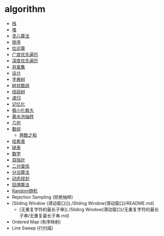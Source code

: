 # algorithm

- [栈](./栈/README.md)
- [堆](./堆/README.md)
- [贪心算法](./贪心算法/README.md)
- [排序](./排序/README.md)
- [位运算](./位运算/README.md)
- [广度优先遍历](./广度优先遍历/README.md)
- [深度优先遍历](./深度优先遍历/README.md)
- [并查集](./并查集/README.md)
- [设计](./设计/README.md)
- [字典树](./字典树/README.md)
- [树状数组](./树状数组/README.md)
- [线段树](./线段树/README.md)
- [递归](./递归/README.md)
- [记忆化](./记忆化/README.md)
- [极小化极大](./极小化极大/README.md)
- [蓄水池抽样](./蓄水池抽样/README.md)
- [几何](./几何/README.md)
- [数组](./数组/README.md)
  - [两数之和](./数组/两数之和/两数量之和.md)
- [哈希表](./哈希表/README.md)
- [链表](./链表/README.md)
- [数学](./数学/README.md)
- [双指针](./双指针/README.md)
- [二分查找](./二分查找/README.md)
- [分治算法](./分治算法/README.md)
- [动态规划](./动态规划/README.md)
- [回溯算法](./回溯算法/README.md)
- [Random随机](./Random随机/README.md)
- Rejection Sampling (拒绝抽样)
- [Sliding Window (滑动窗口)](./Sliding Window(滑动窗口)/README.md)
   - [无重复字符的最长子串](./Sliding Window(滑动窗口)/无重复字符的最长子串/无重复最长子串.md)
- Ordered Map (有序映射)
- Line Sweep (行扫描） 
